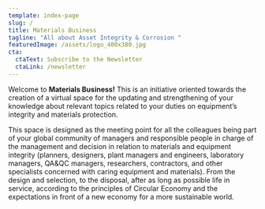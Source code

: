 ```yaml
---
template: index-page
slug: /
title: Materials Business
tagline: "All about Asset Integrity & Corrosion "
featuredImage: /assets/logo_400x380.jpg
cta:
  ctaText: Subscribe to the Newsletter
  ctaLink: /newsletter
---
```

Welcome to **Materials Business!** This is an initiative oriented towards the creation of a virtual space for the updating and strengthening of your knowledge about relevant topics related to your duties on equipment’s integrity and materials protection.

 This space is designed as the meeting point for all the colleagues being part of your global community of managers and responsible people in charge of the management and decision in relation to materials and equipment integrity (planners, designers, plant managers and engineers, laboratory managers, QA&QC managers, researchers, contractors, and other specialists concerned with caring equipment and materials). From the design and selection, to the disposal, after as long as possible life in service, according to the principles of Circular Economy and the expectations in front of a new economy for a more sustainable world.